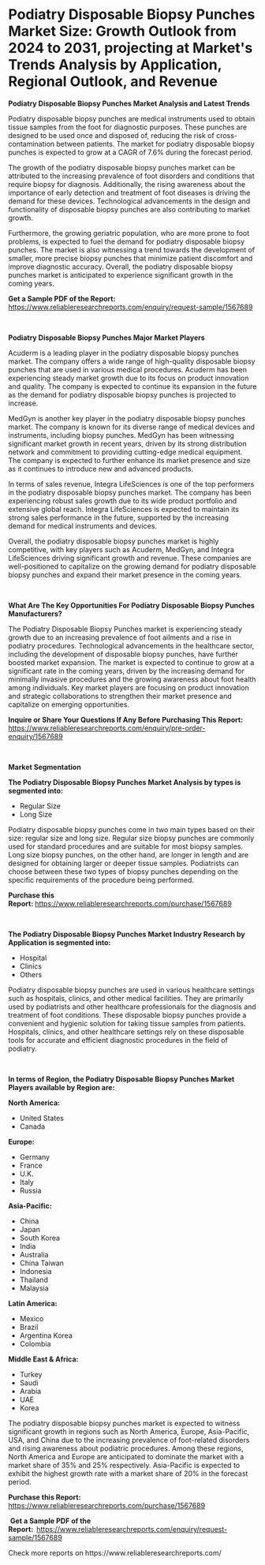 <p><h1>Podiatry Disposable Biopsy Punches Market Size: Growth Outlook from 2024 to 2031, projecting at Market's Trends Analysis by Application, Regional Outlook, and Revenue</h1></p><p><strong>Podiatry Disposable Biopsy Punches Market Analysis and Latest Trends</strong></p>
<p><p>Podiatry disposable biopsy punches are medical instruments used to obtain tissue samples from the foot for diagnostic purposes. These punches are designed to be used once and disposed of, reducing the risk of cross-contamination between patients. The market for podiatry disposable biopsy punches is expected to grow at a CAGR of 7.6% during the forecast period.</p><p>The growth of the podiatry disposable biopsy punches market can be attributed to the increasing prevalence of foot disorders and conditions that require biopsy for diagnosis. Additionally, the rising awareness about the importance of early detection and treatment of foot diseases is driving the demand for these devices. Technological advancements in the design and functionality of disposable biopsy punches are also contributing to market growth.</p><p>Furthermore, the growing geriatric population, who are more prone to foot problems, is expected to fuel the demand for podiatry disposable biopsy punches. The market is also witnessing a trend towards the development of smaller, more precise biopsy punches that minimize patient discomfort and improve diagnostic accuracy. Overall, the podiatry disposable biopsy punches market is anticipated to experience significant growth in the coming years.</p></p>
<p><strong>Get a Sample PDF of the Report:&nbsp;</strong> <a href="https://www.reliableresearchreports.com/enquiry/request-sample/1567689">https://www.reliableresearchreports.com/enquiry/request-sample/1567689</a></p>
<p>&nbsp;</p>
<p><strong>Podiatry Disposable Biopsy Punches Major Market Players</strong></p>
<p><p>Acuderm is a leading player in the podiatry disposable biopsy punches market. The company offers a wide range of high-quality disposable biopsy punches that are used in various medical procedures. Acuderm has been experiencing steady market growth due to its focus on product innovation and quality. The company is expected to continue its expansion in the future as the demand for podiatry disposable biopsy punches is projected to increase.</p><p>MedGyn is another key player in the podiatry disposable biopsy punches market. The company is known for its diverse range of medical devices and instruments, including biopsy punches. MedGyn has been witnessing significant market growth in recent years, driven by its strong distribution network and commitment to providing cutting-edge medical equipment. The company is expected to further enhance its market presence and size as it continues to introduce new and advanced products.</p><p>In terms of sales revenue, Integra LifeSciences is one of the top performers in the podiatry disposable biopsy punches market. The company has been experiencing robust sales growth due to its wide product portfolio and extensive global reach. Integra LifeSciences is expected to maintain its strong sales performance in the future, supported by the increasing demand for medical instruments and devices.</p><p>Overall, the podiatry disposable biopsy punches market is highly competitive, with key players such as Acuderm, MedGyn, and Integra LifeSciences driving significant growth and revenue. These companies are well-positioned to capitalize on the growing demand for podiatry disposable biopsy punches and expand their market presence in the coming years.</p></p>
<p>&nbsp;</p>
<p><strong>What Are The Key Opportunities For Podiatry Disposable Biopsy Punches Manufacturers?</strong></p>
<p><p>The Podiatry Disposable Biopsy Punches market is experiencing steady growth due to an increasing prevalence of foot ailments and a rise in podiatry procedures. Technological advancements in the healthcare sector, including the development of disposable biopsy punches, have further boosted market expansion. The market is expected to continue to grow at a significant rate in the coming years, driven by the increasing demand for minimally invasive procedures and the growing awareness about foot health among individuals. Key market players are focusing on product innovation and strategic collaborations to strengthen their market presence and capitalize on emerging opportunities.</p></p>
<p><strong>Inquire or Share Your Questions If Any Before Purchasing This Report:</strong> <a href="https://www.reliableresearchreports.com/enquiry/pre-order-enquiry/1567689">https://www.reliableresearchreports.com/enquiry/pre-order-enquiry/1567689</a></p>
<p>&nbsp;</p>
<p><strong>Market Segmentation</strong></p>
<p><strong>The Podiatry Disposable Biopsy Punches Market Analysis by types is segmented into:</strong></p>
<p><ul><li>Regular Size</li><li>Long Size</li></ul></p>
<p><p>Podiatry disposable biopsy punches come in two main types based on their size: regular size and long size. Regular size biopsy punches are commonly used for standard procedures and are suitable for most biopsy samples. Long size biopsy punches, on the other hand, are longer in length and are designed for obtaining larger or deeper tissue samples. Podiatrists can choose between these two types of biopsy punches depending on the specific requirements of the procedure being performed.</p></p>
<p><strong>Purchase this Report:&nbsp;</strong><a href="https://www.reliableresearchreports.com/purchase/1567689">https://www.reliableresearchreports.com/purchase/1567689</a></p>
<p>&nbsp;</p>
<p><strong>The Podiatry Disposable Biopsy Punches Market Industry Research by Application is segmented into:</strong></p>
<p><ul><li>Hospital</li><li>Clinics</li><li>Others</li></ul></p>
<p><p>Podiatry disposable biopsy punches are used in various healthcare settings such as hospitals, clinics, and other medical facilities. They are primarily used by podiatrists and other healthcare professionals for the diagnosis and treatment of foot conditions. These disposable biopsy punches provide a convenient and hygienic solution for taking tissue samples from patients. Hospitals, clinics, and other healthcare settings rely on these disposable tools for accurate and efficient diagnostic procedures in the field of podiatry.</p></p>
<p>&nbsp;</p>
<p><strong>In terms of Region, the Podiatry Disposable Biopsy Punches Market Players available by Region are:</strong></p>
<p>
    <p> <strong> North America: </strong>
        <ul>
            <li>United States</li>
            <li>Canada</li>
        </ul>
        </p> 
    <p> <strong> Europe: </strong>
        <ul>
            <li>Germany</li>
            <li>France</li>
            <li>U.K.</li>
            <li>Italy</li>
            <li>Russia</li>
        </ul>
        </p> 
    <p> <strong> Asia-Pacific: </strong>
        <ul>
            <li>China</li>
            <li>Japan</li>
            <li>South Korea</li>
            <li>India</li>
            <li>Australia</li>
            <li>China Taiwan</li>
            <li>Indonesia</li>
            <li>Thailand</li>
            <li>Malaysia</li>
        </ul>
        </p> 
    <p> <strong> Latin America: </strong>
        <ul>
            <li>Mexico</li>
            <li>Brazil</li>
            <li>Argentina Korea</li>
            <li>Colombia</li>
        </ul>
        </p> 
    <p> <strong> Middle East & Africa: </strong>
        <ul>
            <li>Turkey</li>
            <li>Saudi</li>
            <li>Arabia</li>
            <li>UAE</li>
            <li>Korea</li>
        </ul>
    </p>
    </p>
<p><p>The podiatry disposable biopsy punches market is expected to witness significant growth in regions such as North America, Europe, Asia-Pacific, USA, and China due to the increasing prevalence of foot-related disorders and rising awareness about podiatric procedures. Among these regions, North America and Europe are anticipated to dominate the market with a market share of 35% and 25% respectively. Asia-Pacific is expected to exhibit the highest growth rate with a market share of 20% in the forecast period.</p></p>
<p><strong>Purchase this Report: </strong><a href="https://www.reliableresearchreports.com/purchase/1567689">https://www.reliableresearchreports.com/purchase/1567689</a></p>
<p>&nbsp;<strong>Get a Sample PDF of the Report:&nbsp;&nbsp;</strong><a href="https://www.reliableresearchreports.com/enquiry/request-sample/1567689">https://www.reliableresearchreports.com/enquiry/request-sample/1567689</a></p>
<p><strong></strong></p>
<p>Check more reports on https://www.reliableresearchreports.com/</p>